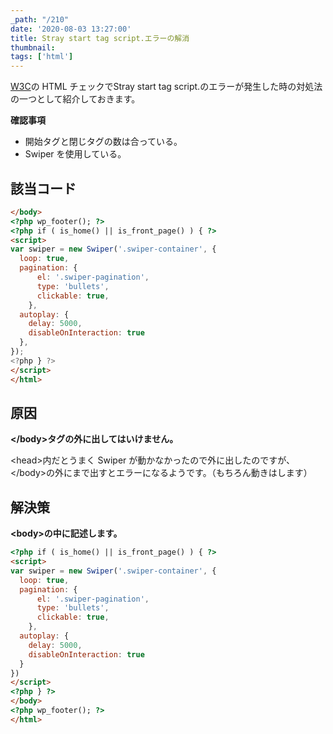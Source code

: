 ```yaml
---
_path: "/210"
date: '2020-08-03 13:27:00'
title: Stray start tag script.エラーの解消
thumbnail:
tags: ['html']
---
```

[W3C](https://validator.w3.org/)の HTML チェックでStray start tag script.のエラーが発生した時の対処法の一つとして紹介しておきます。

**確認事項**

- 開始タグと閉じタグの数は合っている。
- Swiper を使用している。

## 該当コード

```html
</body>
<?php wp_footer(); ?>
<?php if ( is_home() || is_front_page() ) { ?>
<script>
var swiper = new Swiper('.swiper-container', {
  loop: true,
  pagination: {
      el: '.swiper-pagination',
      type: 'bullets',
      clickable: true,
    },
  autoplay: {
    delay: 5000,
    disableOnInteraction: true
  },
});
<?php } ?>
</script>
</html>
```

## 原因

**\</body\>タグの外に出してはいけません。**

\<head\>内だとうまく Swiper が動かなかったので外に出したのですが、\</body\>の外にまで出すとエラーになるようです。（もちろん動きはします）

## 解決策

**\<body\>の中に記述します。**

```html
<?php if ( is_home() || is_front_page() ) { ?>
<script>
var swiper = new Swiper('.swiper-container', {
  loop: true,
  pagination: {
      el: '.swiper-pagination',
      type: 'bullets',
      clickable: true,
    },
  autoplay: {
    delay: 5000,
    disableOnInteraction: true
  }
})
</script>
<?php } ?>
</body>
<?php wp_footer(); ?>
</html>
```
